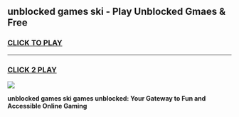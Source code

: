 
## unblocked games ski - Play Unblocked Gmaes & Free
<h3>
<a href="https://news.freeplayer.one?title=unblocked_games_ski&ref=23F">CLICK TO PLAY</a></h3>
<hr>

<h3>
<a href="https://news.freeplayer.one?title=unblocked_games_ski&ref=23F">CLICK 2 PLAY</a>
  
</h3>

<a href="https://news.freeplayer.one?title=unblocked_games_ski&ref=23F/"><img src="https://clearcache.store/games.png"></a>


**unblocked games ski games unblocked: Your Gateway to Fun and Accessible Online Gaming**

